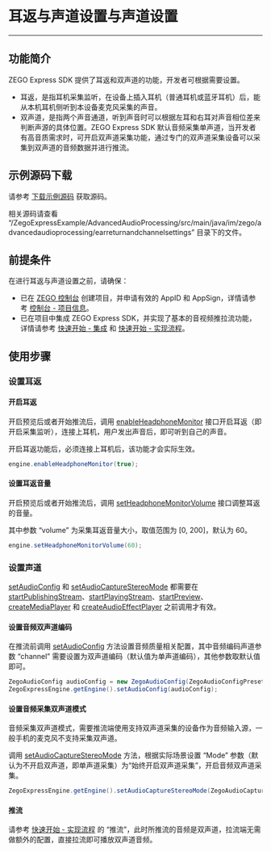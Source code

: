 # 耳返与声道设置与声道设置

- - -

## 功能简介

ZEGO Express SDK 提供了耳返和双声道的功能，开发者可根据需要设置。

- 耳返，是指耳机采集监听，在设备上插入耳机（普通耳机或蓝牙耳机）后，能从本机耳机侧听到本设备麦克风采集的声音。
- 双声道，是指两个声音通道，听到声音时可以根据左耳和右耳对声音相位差来判断声源的具体位置。ZEGO Express SDK 默认音频采集单声道，当开发者有高音质需求时，可开启双声道采集功能，通过专门的双声道采集设备可以采集到双声道的音频数据并进行推流。

## 示例源码下载

请参考 [下载示例源码](https://doc-zh.zego.im/article/13396) 获取源码。

相关源码请查看 “/ZegoExpressExample/AdvancedAudioProcessing/src/main/java/im/zego/advancedaudioprocessing/earreturnandchannelsettings” 目录下的文件。

## 前提条件

在进行耳返与声道设置之前，请确保：

- 已在 [ZEGO 控制台](https://console.zego.im) 创建项目，并申请有效的 AppID 和 AppSign，详情请参考 [控制台 - 项目信息](/console/project-info)。
- 已在项目中集成 ZEGO Express SDK，并实现了基本的音视频推拉流功能，详情请参考 [快速开始 - 集成](https://doc-zh.zego.im/article/13394) 和 [快速开始 - 实现流程](https://doc-zh.zego.im/article/13395)。



## 使用步骤

### 设置耳返

#### 开启耳返

开启预览后或者开始推流后，调用 [enableHeadphoneMonitor](https://doc-zh.zego.im/article/api?doc=Express_Video_SDK_API~java_android~class~ZegoExpressEngine#enable-headphone-monitor) 接口开启耳返（即开启采集监听），连接上耳机，用户发出声音后，即可听到自己的声音。

<Note title="注意">
开启耳返功能后，必须连接上耳机后，该功能才会实际生效。
</Note>


```java
engine.enableHeadphoneMonitor(true);
```

#### 设置耳返音量

开启预览后或者开始推流后，调用 [setHeadphoneMonitorVolume](https://doc-zh.zego.im/article/api?doc=Express_Video_SDK_API~java_android~class~ZegoExpressEngine#set-headphone-monitor-volume) 接口调整耳返的音量。

其中参数 “volume” 为采集耳返音量大小，取值范围为 [0, 200]，默认为 60。

```java
engine.setHeadphoneMonitorVolume(60);
```

### 设置声道

<Warning title="注意">


[setAudioConfig](https://doc-zh.zego.im/article/api?doc=Express_Video_SDK_API~java_android~class~ZegoExpressEngine#set-audio-config) 和 [setAudioCaptureStereoMode](https://doc-zh.zego.im/article/api?doc=Express_Video_SDK_API~java_android~class~ZegoExpressEngine#set-audio-capture-stereo-mode) 都需要在 [startPublishingStream](https://doc-zh.zego.im/article/api?doc=Express_Video_SDK_API~java_android~class~ZegoExpressEngine#start-publishing-stream)、[startPlayingStream](https://doc-zh.zego.im/article/api?doc=Express_Video_SDK_API~java_android~class~ZegoExpressEngine#start-playing-stream)、[startPreview](https://doc-zh.zego.im/article/api?doc=Express_Video_SDK_API~java_android~class~ZegoExpressEngine#start-preview)、[createMediaPlayer](https://doc-zh.zego.im/article/api?doc=Express_Video_SDK_API~java_android~class~ZegoExpressEngine#create-media-player) 和 [createAudioEffectPlayer](https://doc-zh.zego.im/article/api?doc=Express_Video_SDK_API~java_android~class~ZegoExpressEngine#create-audio-effect-player) 之前调用才有效。
</Warning>

#### 设置音频双声道编码

在推流前调用 [setAudioConfig](https://doc-zh.zego.im/article/api?doc=Express_Video_SDK_API~java_android~class~ZegoExpressEngine#set-audio-config) 方法设置音频质量相关配置，其中音频编码声道参数 “channel” 需要设置为双声道编码（默认值为单声道编码），其他参数取默认值即可。

```java
ZegoAudioConfig audioConfig = new ZegoAudioConfig(ZegoAudioConfigPreset.HIGH_QUALITY_STEREO));
ZegoExpressEngine.getEngine().setAudioConfig(audioConfig);
```

#### 设置音频采集双声道模式

<Note title="说明">


音频采集双声道模式，需要推流端使用支持双声道采集的设备作为音频输入源，一般手机的麦克风不支持采集双声道。
</Note>

调用 [setAudioCaptureStereoMode](https://doc-zh.zego.im/article/api?doc=Express_Video_SDK_API~java_android~class~ZegoExpressEngine#set-audio-capture-stereo-mode) 方法，根据实际场景设置 “Mode” 参数（默认为不开启双声道，即单声道采集）为“始终开启双声道采集”，开启音频双声道采集。

```java
ZegoExpressEngine.getEngine().setAudioCaptureStereoMode(ZegoAudioCaptureStereoMode.ALWAYS);
```

#### 推流

请参考 [快速开始 - 实现流程](https://doc-zh.zego.im/article/13395#publishingStream) 的 “推流”，此时所推流的音频是双声道，拉流端无需做额外的配置，直接拉流即可播放双声道音频。

<Content />